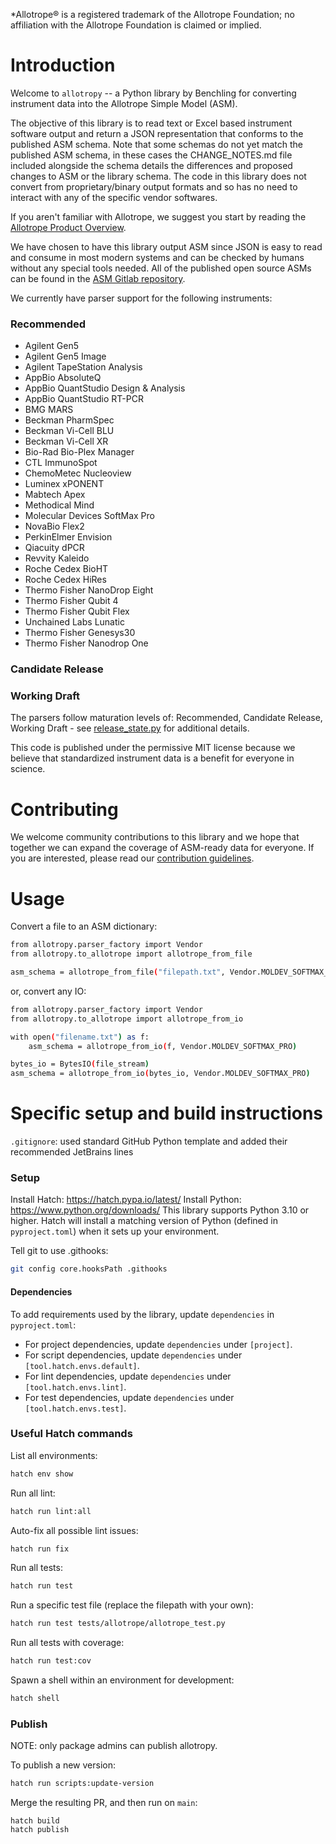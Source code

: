 \*Allotrope® is a registered trademark of the Allotrope Foundation; no affiliation with the Allotrope Foundation is claimed or implied.

# Introduction
Welcome to `allotropy` -- a Python library by Benchling for converting instrument data into the Allotrope Simple Model (ASM).

The objective of this library is to read text or Excel based instrument software output and return a JSON representation that conforms to the published ASM schema. Note that some schemas do not yet match the published ASM schema, in these cases the CHANGE_NOTES.md file included alongside the schema details the differences and proposed changes to ASM or the library schema. The code in this library does not convert from proprietary/binary output formats and so has no need to interact with any of the specific vendor softwares.

If you aren't familiar with Allotrope, we suggest you start by reading the [Allotrope Product Overview](https://www.allotrope.org/product-overview).

We have chosen to have this library output ASM since JSON is easy to read and consume in most modern systems and can be checked by humans without any special tools needed. All of the published open source ASMs can be found in the [ASM Gitlab repository](https://gitlab.com/allotrope-public/asm).

We currently have parser support for the following instruments:

### Recommended
  - Agilent Gen5
  - Agilent Gen5 Image
  - Agilent TapeStation Analysis
  - AppBio AbsoluteQ
  - AppBio QuantStudio Design & Analysis
  - AppBio QuantStudio RT-PCR
  - BMG MARS
  - Beckman PharmSpec
  - Beckman Vi-Cell BLU
  - Beckman Vi-Cell XR
  - Bio-Rad Bio-Plex Manager
  - CTL ImmunoSpot
  - ChemoMetec Nucleoview
  - Luminex xPONENT
  - Mabtech Apex
  - Methodical Mind
  - Molecular Devices SoftMax Pro
  - NovaBio Flex2
  - PerkinElmer Envision
  - Qiacuity dPCR
  - Revvity Kaleido
  - Roche Cedex BioHT
  - Roche Cedex HiRes
  - Thermo Fisher NanoDrop Eight
  - Thermo Fisher Qubit 4
  - Thermo Fisher Qubit Flex
  - Unchained Labs Lunatic
  - Thermo Fisher Genesys30
  - Thermo Fisher Nanodrop One

### Candidate Release

### Working Draft

The parsers follow maturation levels of: Recommended, Candidate Release, Working Draft - see [release_state.py](https://github.com/Benchling-Open-Source/allotropy/blob/main/src/allotropy/parsers/release_state.py) for additional details.

This code is published under the permissive MIT license because we believe that standardized instrument data is a benefit for everyone in science.


# Contributing
We welcome community contributions to this library and we hope that together we can expand the coverage of ASM-ready data for everyone. If you are interested, please read our [contribution guidelines](CONTRIBUTING.md).


# Usage

Convert a file to an ASM dictionary:

```sh
from allotropy.parser_factory import Vendor
from allotropy.to_allotrope import allotrope_from_file

asm_schema = allotrope_from_file("filepath.txt", Vendor.MOLDEV_SOFTMAX_PRO)
```

or, convert any IO:

```sh
from allotropy.parser_factory import Vendor
from allotropy.to_allotrope import allotrope_from_io

with open("filename.txt") as f:
    asm_schema = allotrope_from_io(f, Vendor.MOLDEV_SOFTMAX_PRO)

bytes_io = BytesIO(file_stream)
asm_schema = allotrope_from_io(bytes_io, Vendor.MOLDEV_SOFTMAX_PRO)
```

# Specific setup and build instructions

`.gitignore`: used standard GitHub Python template and added their recommended JetBrains lines


### Setup

Install Hatch: https://hatch.pypa.io/latest/
Install Python: https://www.python.org/downloads/
This library supports Python 3.10 or higher. Hatch will install a matching version of Python (defined in `pyproject.toml`) when it sets up your environment.

Tell git to use .githooks:
```sh
git config core.hooksPath .githooks
```

#### Dependencies

To add requirements used by the library, update `dependencies` in `pyproject.toml`:
- For project dependencies, update `dependencies` under `[project]`.
- For script dependencies, update `dependencies` under `[tool.hatch.envs.default]`.
- For lint dependencies, update `dependencies` under `[tool.hatch.envs.lint]`.
- For test dependencies, update `dependencies` under `[tool.hatch.envs.test]`.

### Useful Hatch commands
List all environments:
```sh
hatch env show
```

Run all lint:
```sh
hatch run lint:all
```

Auto-fix all possible lint issues:
```sh
hatch run fix
```

Run all tests:
```sh
hatch run test
```

Run a specific test file (replace the filepath with your own):
```sh
hatch run test tests/allotrope/allotrope_test.py
```

Run all tests with coverage:
```sh
hatch run test:cov
```

Spawn a shell within an environment for development:
```sh
hatch shell
```

### Publish

NOTE: only package admins can publish allotropy.

To publish a new version:

```sh
hatch run scripts:update-version
```

Merge the resulting PR, and then run on `main`:
```
hatch build
hatch publish
```
